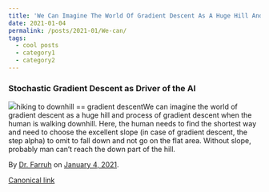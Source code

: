 ```yaml
---
title: 'We Can Imagine The World Of Gradient Descent As A Huge Hill And Process Of Gradient Descent When '
date: 2021-01-04
permalink: /posts/2021-01/We-can/
tags:
  - cool posts
  - category1
  - category2
---
```



### Stochastic Gradient Descent as Driver of the AI

![](https://cdn-images-1.medium.com/max/1200/0*cbFtgsFgVnngjVX6.jpeg)hiking to downhill == gradient descentWe can imagine the world of gradient descent as a huge hill and process of gradient descent when the human is walking downhill. Here, the human needs to find the shortest way and need to choose the excellent slope (in case of gradient descent, the step alpha) to omit to fall down and not go on the flat area. Without slope, probably man can’t reach the down part of the hill.

By [Dr. Farruh](https://medium.com/@k-farruh) on [January 4, 2021](https://medium.com/p/f2c2fda9e767).

[Canonical link](https://medium.com/@k-farruh/we-can-imagine-the-world-of-gradient-descent-as-a-huge-hill-and-process-of-gradient-descent-when-f2c2fda9e767)

